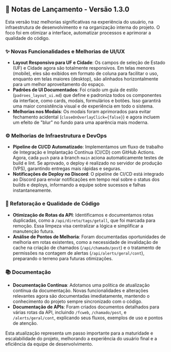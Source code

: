 ## 🚀 Notas de Lançamento - Versão 1.3.0

Esta versão traz melhorias significativas na experiência do usuário, na infraestrutura de desenvolvimento e na organização interna do projeto. O foco foi em otimizar a interface, automatizar processos e aprimorar a qualidade do código.

### ✨ Novas Funcionalidades e Melhorias de UI/UX

*   **Layout Responsivo para UF e Cidade**: Os campos de seleção de Estado (UF) e Cidade agora são totalmente responsivos. Em telas menores (mobile), eles são exibidos em formato de coluna para facilitar o uso, enquanto em telas maiores (desktop), são alinhados horizontalmente para um melhor aproveitamento do espaço.
*   **Padrões de UI Documentados**: Foi criado um guia de estilo (`padroes_layout_ui.md`) que define e padroniza todos os componentes da interface, como cards, modais, formulários e botões. Isso garantirá uma maior consistência visual e de experiência em todo o sistema.
*   **Melhorias nos Modais**: Os modais foram aprimorados para evitar fechamento acidental (`closeOnOverlayClick={false}`) e agora incluem um efeito de "blur" no fundo para uma aparência mais moderna.

### ⚙️ Melhorias de Infraestrutura e DevOps

*   **Pipeline de CI/CD Automatizado**: Implementamos um fluxo de trabalho de Integração e Implantação Contínua (CI/CD) com GitHub Actions. Agora, cada `push` para a branch `main` aciona automaticamente testes de build e lint. Se aprovado, o deploy é realizado no servidor de produção (VPS), garantindo entregas mais rápidas e seguras.
*   **Notificações de Deploy no Discord**: O pipeline de CI/CD está integrado ao Discord para enviar notificações em tempo real sobre o status dos builds e deploys, informando a equipe sobre sucessos e falhas instantaneamente.


### 🧹 Refatoração e Qualidade de Código

*   **Otimização de Rotas da API**: Identificamos e documentamos rotas duplicadas, como a `/api/direto/tags/getall`, que foi marcada para remoção. Essa limpeza visa centralizar a lógica e simplificar a manutenção futura.
*   **Análise de Pontos de Melhoria**: Foram documentadas oportunidades de melhoria em rotas existentes, como a necessidade de invalidação de cache na criação de chamados (`/api/chamado/post`) e o tratamento de permissões na contagem de alertas (`/api/alerts/geral/cont`), preparando o terreno para futuras otimizações.

### 📚 Documentação

*   **Documentação Contínua**: Adotamos uma política de atualização contínua da documentação. Novas funcionalidades e alterações relevantes agora são documentadas imediatamente, mantendo o conhecimento do projeto sempre sincronizado com o código.
*   **Documentação de APIs**: Foram criados documentos detalhados para várias rotas da API, incluindo `/fcweb`, `/chamado/post`, e `/alerts/geral/cont`, explicando seus fluxos, exemplos de uso e pontos de atenção.

Esta atualização representa um passo importante para a maturidade e escalabilidade do projeto, melhorando a experiência do usuário final e a eficiência da equipe de desenvolvimento.